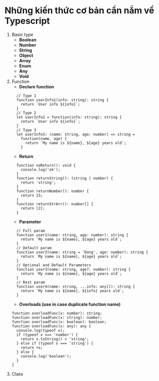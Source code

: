# Những kiến thức cơ bản cần nắm về Typescript
1. Basic type
    * **Boolean**
    * **Number**
    * **String**
    * **Object**
    * **Array**
    * **Enum**
    * **Any**
    * **Void**
2. Function
    * **Declare function**
    ```
      // Type 1
      function userInfo1(info: string): string {
        return `User info ${info}`;
      }
      // Type 2
      let userInfo2 = function(info: string): string {
        return `User info ${info}`;
      }
      // Type 3
      let userInfo3: (name: string, age: number) => string = 
        function(name, age) {
          return `My name is ${name}, ${age} years old`;
        }
    ```
    * **Return**
    ```
      function noReturn(): void {
        console.log('ok');
      }
      function returnString(): (string | number) {
        return 'string';
      }
      function returnNumber(): number {
        return 23;
      }
      function returnStrArr(): number[] {
        return [2];
      }
    ```
    * **Parameter**
    ```
      // Full param
      function user1(name: string, age: number): string {
        return `My name is ${name}, ${age} years old`;
      }
      // Default param
      function user2(name: string = 'Dong', age: number): string {
        return `My name is ${name}, ${age} years old`;
      }
      // Optional and Default Parameters
      function user3(name: string, age?: number): string {
        return `My name is ${name}, ${age} years old`;
      }
      // Rest param
      function user4(name: string, ...info: any[]): string {
        return `My name is ${name}, ${info} years old`;
      }

    ```
    * **Overloads (use in case duplicate function name)**
    ```
    function overloadFunc(x: number): string;
    function overloadFunc(x: string): number;
    function overloadFunc(x: boolean): boolean;
    function overloadFunc(x: any): any {
      console.log(typeof x);
      if (typeof x === 'number') {
        return x.toString() + 'string';
      } else if (typeof x === 'string') {
        return +x;
      } else {
        console.log('boolean');
      }
    }
    ```
3. Class
